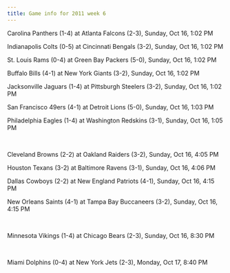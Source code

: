```yaml
---
title: Game info for 2011 week 6
---
```

Carolina Panthers (1-4) at Atlanta Falcons (2-3), Sunday, Oct 16, 1:02 PM

Indianapolis Colts (0-5) at Cincinnati Bengals (3-2), Sunday, Oct 16, 1:02 PM

St. Louis Rams (0-4) at Green Bay Packers (5-0), Sunday, Oct 16, 1:02 PM

Buffalo Bills (4-1) at New York Giants (3-2), Sunday, Oct 16, 1:02 PM

Jacksonville Jaguars (1-4) at Pittsburgh Steelers (3-2), Sunday, Oct 16, 1:02 PM

San Francisco 49ers (4-1) at Detroit Lions (5-0), Sunday, Oct 16, 1:03 PM

Philadelphia Eagles (1-4) at Washington Redskins (3-1), Sunday, Oct 16, 1:05 PM


<br/>

Cleveland Browns (2-2) at Oakland Raiders (3-2), Sunday, Oct 16, 4:05 PM

Houston Texans (3-2) at Baltimore Ravens (3-1), Sunday, Oct 16, 4:06 PM

Dallas Cowboys (2-2) at New England Patriots (4-1), Sunday, Oct 16, 4:15 PM

New Orleans Saints (4-1) at Tampa Bay Buccaneers (3-2), Sunday, Oct 16, 4:15 PM


<br/>

Minnesota Vikings (1-4) at Chicago Bears (2-3), Sunday, Oct 16, 8:30 PM


<br/>

Miami Dolphins (0-4) at New York Jets (2-3), Monday, Oct 17, 8:40 PM

